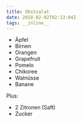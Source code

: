 ```yaml
---
title: Obstsalat
date: 2018-02-02T02:13:04Z
tags: __inline__
---
```


* Äpfel
* Birnen
* Orangen
* Grapefruit
* Pomelo
* Chikoree
* Walnüsse
* Banane

Plus:

* 2 Zitronen (Saft)
* Zucker

